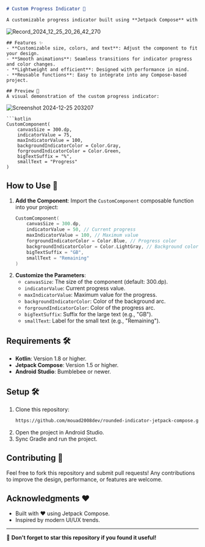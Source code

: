 
```markdown
# Custom Progress Indicator 🎨

A customizable progress indicator built using **Jetpack Compose** with smooth animations and a sleek design.
```
![Record_2024_12_25_20_26_42_270](https://github.com/user-attachments/assets/b706d0de-1904-463c-8299-6b5338210d76)



```
## Features ✨
- **Customizable size, colors, and text**: Adjust the component to fit your design.
- **Smooth animations**: Seamless transitions for indicator progress and color changes.
- **Lightweight and efficient**: Designed with performance in mind.
- **Reusable functions**: Easy to integrate into any Compose-based project.

## Preview 📸
A visual demonstration of the custom progress indicator:
```
![Screenshot 2024-12-25 203207](https://github.com/user-attachments/assets/224b576f-976d-4629-8c26-2721e09305e0)
```
```kotlin
CustomComponent(
    canvasSize = 300.dp,
    indicatorValue = 75,
    maxIndicatorValue = 100,
    backgroundIndicatorColor = Color.Gray,
    forgroundIndicatorColor = Color.Green,
    bigTextSuffix = "%",
    smallText = "Progress"
)
```

## How to Use 🚀
1. **Add the Component**:
   Import the `CustomComponent` composable function into your project:
   ```kotlin
   CustomComponent(
       canvasSize = 300.dp,
       indicatorValue = 50, // Current progress
       maxIndicatorValue = 100, // Maximum value
       forgroundIndicatorColor = Color.Blue, // Progress color
       backgroundIndicatorColor = Color.LightGray, // Background color
       bigTextSuffix = "GB",
       smallText = "Remaining"
   )
   ```
2. **Customize the Parameters**:
   - `canvasSize`: The size of the component (default: 300.dp).
   - `indicatorValue`: Current progress value.
   - `maxIndicatorValue`: Maximum value for the progress.
   - `backgroundIndicatorColor`: Color of the background arc.
   - `forgroundIndicatorColor`: Color of the progress arc.
   - `bigTextSuffix`: Suffix for the large text (e.g., "GB").
   - `smallText`: Label for the small text (e.g., "Remaining").

## Requirements 🛠️
- **Kotlin**: Version 1.8 or higher.
- **Jetpack Compose**: Version 1.5 or higher.
- **Android Studio**: Bumblebee or newer.

## Setup 🛠️
1. Clone this repository:
   ```bash
   https://github.com/mouad2008dev/rounded-indicator-jetpack-compose.git
   ```
2. Open the project in Android Studio.
3. Sync Gradle and run the project.

## Contributing 🤝
Feel free to fork this repository and submit pull requests! Any contributions to improve the design, performance, or features are welcome.

## Acknowledgments ❤️
- Built with ❤️ using Jetpack Compose.
- Inspired by modern UI/UX trends.

---

🌟 **Don't forget to star this repository if you found it useful!**
```
